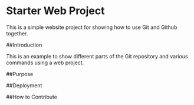 # Starter Web Project

This is a simple website project for showing how to use Git and Github together.

##Introduction

This is an example to show different parts of the Git repository and various commands using a web project.

##Purpose

##Deployment

##How to Contribute